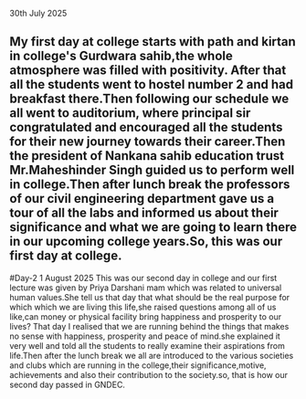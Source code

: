 30th July 2025 
## My first day at college starts with path and kirtan in college's Gurdwara sahib,the whole atmosphere was filled with positivity. After that all the students went to hostel number 2 and had breakfast there.Then following our schedule we all went to auditorium, where principal sir congratulated and encouraged all the students for their new journey towards their career.Then the president of Nankana sahib education trust Mr.Maheshinder Singh guided us to perform well in college.Then after lunch break the professors of our civil engineering department gave us a tour of all the labs and informed us about their significance and what we are going to learn there in our upcoming college years.So, this was our first day at college.

#Day-2
1 August 2025 
This was our second day in college and our first lecture was given by Priya Darshani mam which was related to universal human values.She tell us that day that what should be the real purpose for which which we are living this life,she raised questions among all of us like,can money or physical facility bring happiness and prosperity to our lives? That day I realised that we are running behind the things that makes no sense with happiness, prosperity and peace of mind.she explained it very well and told all the students to really examine their aspirations from life.Then after the lunch break we all are introduced to the various societies and clubs which are running in the college,their significance,motive, achievements and also their contribution to the society.so, that is how our second day passed in GNDEC.
